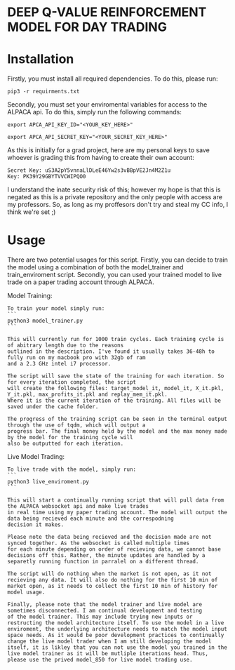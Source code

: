 # DEEP Q-VALUE REINFORCEMENT MODEL FOR DAY TRADING

# Installation
 Firstly, you must install all required dependencies. To do this, please run:

 ```
 pip3 -r requirments.txt
 ```

Secondly, you must set your enviromental variables for access to the ALPACA api. To do this, simply run
the following commands: 

```
export APCA_API_KEY_ID="<YOUR_KEY_HERE>"

export APCA_API_SECRET_KEY="<YOUR_SECRET_KEY_HERE>"
```

As this is initially for a grad project, here are my personal keys to save whoever is grading this 
from having to create their own account: 

    Secret Key: uS3A2pY5vnnaLlDLeE46Yw2s3vBBpVE2Jn4M2Z1u
    Key: PK39Y29GBYTVVCWIPQO0

I understand the inate security risk of this; however my hope is that this is negated as this is a
private repository and the only people with access are my professors. So, as long as my proffesors don't
try and steal my CC info, I think we're set ;)


# Usage

There are two potential usages for this script. Firstly, you can decide to train the model using a combination
of both the model_trainer and train_enviroment script. Secondly, you can used your trained model to live trade
on a paper trading account through ALPACA.

Model Training:
    
    To train your model simply run:
    ```
    python3 model_trainer.py
    ```

    This will currently run for 1000 train cycles. Each training cycle is of abitrary length due to the reasons
    outlined in the description. I've found it usually takes 36-48h to fully run on my macbook pro with 32gb of ram 
    and a 2.3 GHz intel i7 processor. 

    The script will save the state of the training for each iteration. So for every iteration completed, the script
    will create the following files: target_model_it, model_it, X_it.pkl, Y_it.pkl, max_profits_it.pkl and replay_mem_it.pkl.
    Where it is the current iteration of the training. All files will be saved under the cache folder.  

    The progress of the training script can be seen in the terminal output through the use of tqdm, which will output a 
    progress bar. The final money held by the model and the max money made by the model for the training cycle will
    also be outputted for each iteration.

Live Model Trading:

    To live trade with the model, simply run:
    ```
    python3 live_enviroment.py
    ```

    This will start a continually running script that will pull data from the ALPACA websocket api and make live trades
    in real time using my paper trading account. The model will output the data being recieved each minute and the correspodning 
    decision it makes.

    Please note the data being recieved and the decision made are not synced together. As the websocket is called multiple times 
    for each minute depending on order of recieving data, we cannot base decisions off this. Rather, the minute updates are handled by a separetly running function in parralel on a different thread. 

    The script will do nothing when the market is not open, as it not recieving any data. It will also do nothing for the first 10 min of market open, as it needs to collect the first 10 min of history for model usage. 

    Finally, please note that the model trainer and live model are sometimes disconnected. I am continual development and testing
    of the model trainer. This may include trying new inputs or restructing the model architecture itself. To use the model in a live enviroment, the underlying architecture needs to match the model input space needs. As it would be poor development practices to continually change the live model trader when I am still developing the model itself, it is likley that you can not use the model you trained in the live model trainer as it will be mutliple iterations head. Thus, please use the prived model_850 for live model trading use. 

